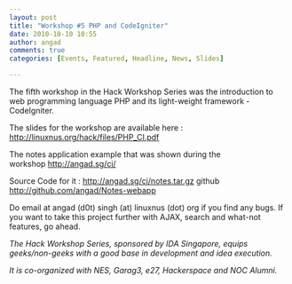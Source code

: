 ```yaml
---
layout: post
title: "Workshop #5 PHP and CodeIgniter"
date: 2010-10-10 10:55
author: angad
comments: true
categories: [Events, Featured, Headline, News, Slides]

---
```

The fifth workshop in the Hack Workshop Series was the introduction to web programming language PHP and its light-weight framework - CodeIgniter.

The slides for the workshop are available here : <a href="http://linuxnus.org/hack/files/PHP_CI.pdf">http://linuxnus.org/hack/files/PHP_CI.pdf</a>

The notes application example that was shown during the workshop <a href="http://angad.sg/ci/">http://angad.sg/ci/</a>

Source Code for it : <a href="http://angad.sg/ci/notes.tar.gz">http://angad.sg/ci/notes.tar.gz</a> github <a href="http://github.com/angad/Notes-webapp">http://github.com/angad/Notes-webapp</a>

Do email at angad (d0t) singh (at) linuxnus (dot) org if you find any bugs. If you want to take this project further with AJAX, search and what-not features, go ahead.

<em>The Hack Workshop Series, sponsored by IDA Singapore, equips geeks/non-geeks with a good base in development and idea execution.

It is co-organized with NES, Garag3, e27, Hackerspace and NOC Alumni.</em>
